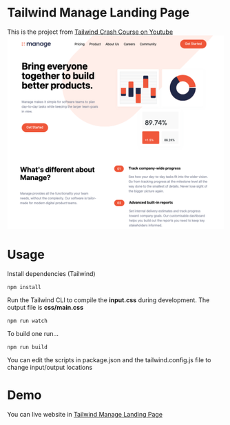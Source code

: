 # Tailwind Manage Landing Page

This is the project from [Tailwind Crash Course on Youtube](https://www.youtube.com/watch?v=dFgzHOX84xQ)
![Alt text](/img/screen.png?raw=true)

# Usage

Install dependencies (Tailwind)

```
npm install
```

Run the Tailwind CLI to compile the **input.css** during development. The output file is **css/main.css**

```
npm run watch
```

To build one run...

```
npm run build
```

You can edit the scripts in package.json and the tailwind.config.js file to change input/output locations

# Demo

You can live website in [Tailwind Manage Landing Page](https://franzamd.github.io/tailwind-manage-landing-page/)
